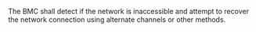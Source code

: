The BMC shall detect if the network is inaccessible and attempt to recover
the network connection using alternate channels or other methods.
